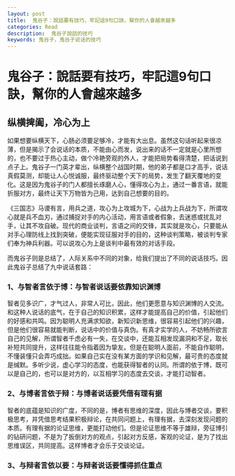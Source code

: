 ```yaml
---
layout: post
title:  鬼谷子：說話要有技巧，牢記這9句口訣，幫你的人會越來越多
categories: Read
description:  鬼谷子說話的技巧
keywords: 鬼谷子，鬼谷子说话的技巧
---
```


# 鬼谷子：說話要有技巧，牢記這9句口訣，幫你的人會越來越多

## 纵横捭阖，冷心为上

如果想要纵横天下，心肠必须要足够冷，才能有大出息。虽然这句话听起来很凉薄，但是揭示了会说话的本质，不能由心而发，说出来的话不一定就是心里所想的，也不要过于热心主动，做个冷艳旁观的外人，才能把局势看得清楚，把话说到点子上。鬼谷子一门英才辈出，纵横整个战国时期，他的弟子都是口才高手，说话真假莫测，却能让人心悦诚服，最终驱动整个天下的局势，发生了翻天覆地的变化。这是因为鬼谷子的门人都擅长琢磨人心，懂得攻心为上，通过一番言语，就能折服对方，最终让天下万物皆为己用，达到自己想要的目的。

《三国志》马谡有言，用兵之道，攻心为上攻城为下，心战为上兵战为下，所谓攻心就是兵不血刃，通过捕捉对手的内心活动，用言语或者假象，去迷惑或扰乱对手，让其不攻自破。现代的商业谈判，言语之间的交锋，其实就是攻心，只要能从对手心理防线上找到突破，便能实现征服对手的目的，这种谈判策略，被谈判专家们奉为神兵利器。可以说攻心为上是谈判中最有效的对话手段。

而鬼谷子则是总结了，人际关系中不同的对象，给我们提出了不同的说话技巧。因此鬼谷子总结了九中说话套路：

### 1、与智者言依于博：与智者说话要依靠知识渊博

智者见多识广，才气过人，非常人可比，因此，他们更愿意与知识渊博的人交流。和这种人说话的底气，在于自己的知识积累，这样才能提高自己的价值，引起他们的好感和共鸣。因为聪明人充满求知欲，新知识新思维，很容易引起他们的兴趣，但是他们很容易就能判断，说话中的价值与真伪。有真才实学的人，不妨畅所欲言自己的见解，所谓智者千虑必有一失，在交谈中，还能互相发现漏洞和不足，取长补短共同提升，这样往往能令指着因为挚友。但是在聪明人面前，不能自作聪明，不懂装懂只会弄巧成拙。如果自己实在没有某方面的学识和见解，最可贵的态度就是缄默。多听少说，虚心学习的态度，也能获得智者的认同。所谓的依于博，既可以是自己的，也可以是对方的，以互相学习的态度去交谈，才能打动智者。

### 2、与博者言依于辩：与博者说话要凭借有理有据

智者的底蕴是知识的广度，不同的是，博者有思维的深度，因此与博者交谈，要积极思考，并凭借思考结果积极辩论，在共同问题上，有理有据，去深刻发现问题的本质。有理有据的论证思维，更能打动他们。但是论证思维不等于雄辩，旁征博引的钻研问题，不是为了扳倒对方的观点，引起对方反感，客观的论证，是为了找出思维误区，共同提高。这样博者才会乐于交谈论证。

### 3、与辩者言依以要：与辩者说话要懂得抓住重点





